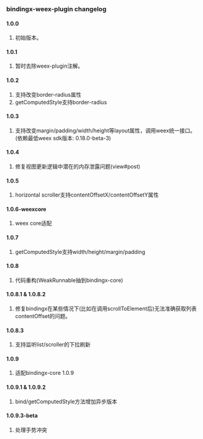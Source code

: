 ### bindingx-weex-plugin changelog

#### 1.0.0

1. 初始版本。

#### 1.0.1

1. 暂时去除weex-plugin注解。

#### 1.0.2

1. 支持改变border-radius属性
2. getComputedStyle支持border-radius

#### 1.0.3

1. 支持改变margin/padding/width/height等layout属性，调用weex统一接口。 (依赖最低weex sdk版本: 0.18.0-beta-3)

#### 1.0.4

1. 修复视图更新逻辑中潜在的内存泄露问题(view#post)

#### 1.0.5

1. horizontal scroller支持contentOffsetX/contentOffsetY属性

#### 1.0.6-weexcore

1. weex core适配

#### 1.0.7

1. getComputedStyle支持width/height/margin/padding

#### 1.0.8

1. 代码重构(WeakRunnable抽到bindingx-core)

#### 1.0.8.1 & 1.0.8.2

1. 修复bindingx在某些情况下(比如在调用scrollToElement后)无法准确获取列表contentOffset的问题。

#### 1.0.8.3

1. 支持监听list/scroller的下拉刷新

#### 1.0.9

1. 适配bindingx-core 1.0.9

#### 1.0.9.1 & 1.0.9.2

1. bind/getComputedStyle方法增加异步版本

#### 1.0.9.3-beta

1. 处理手势冲突